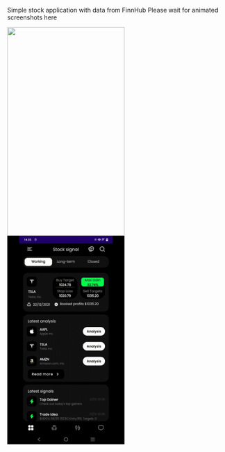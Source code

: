Simple stock application with data from FinnHub
Please wait for animated screenshots here

<p><img src="./docs/video/stock.gif" align="left" height="480" width="270" ></p>
<p><img src="./docs/video/search-stock.gif" align="left" height="480" width="270" ></p>

